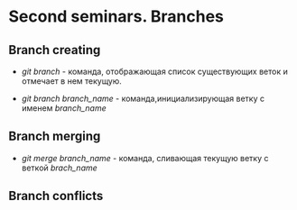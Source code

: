 # Second seminars. Branches

## Branch creating

* *git branch* - команда, отображающая список существующих веток и отмечает в нем текущую.

* *git branch branch_name* - команда,инициализирующая ветку с именем *branch_name*

## Branch merging

* *git merge branch_name* - команда, сливающая текущую ветку с веткой *brach_name*

## Branch conflicts